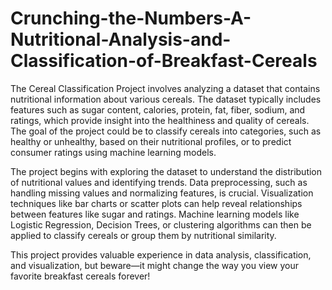 # Crunching-the-Numbers-A-Nutritional-Analysis-and-Classification-of-Breakfast-Cereals

The Cereal Classification Project involves analyzing a dataset that contains nutritional information about various cereals. The dataset typically includes features such as sugar content, calories, protein, fat, fiber, sodium, and ratings, which provide insight into the healthiness and quality of cereals. The goal of the project could be to classify cereals into categories, such as healthy or unhealthy, based on their nutritional profiles, or to predict consumer ratings using machine learning models.

The project begins with exploring the dataset to understand the distribution of nutritional values and identifying trends. Data preprocessing, such as handling missing values and normalizing features, is crucial. Visualization techniques like bar charts or scatter plots can help reveal relationships between features like sugar and ratings. Machine learning models like Logistic Regression, Decision Trees, or clustering algorithms can then be applied to classify cereals or group them by nutritional similarity.

This project provides valuable experience in data analysis, classification, and visualization, but beware—it might change the way you view your favorite breakfast cereals forever!
